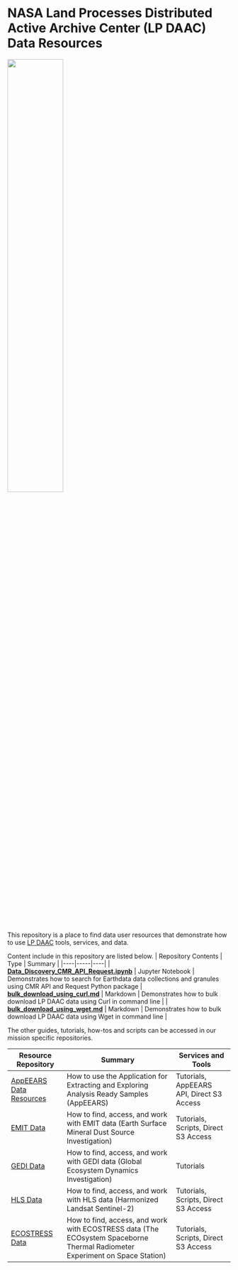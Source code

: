 # NASA Land Processes Distributed Active Archive Center (LP DAAC) Data Resources  

<img src="img/lpdaac-logo-black.png" width="50%" height="50%">  

This repository is a place to find data user resources that demonstrate how to use [LP DAAC](https://lpdaac.usgs.gov/) tools, services, and data.

Content include in this repository are listed below.
| Repository Contents | Type | Summary | 
|----|-----|----|
| **[Data_Discovery_CMR_API_Request.ipynb](/python/tutorials/Data_Discovery_CMR_API_Request.ipynb)** | Jupyter Notebook | Demonstrates how to search for Earthdata data collections and granules using CMR API and Request Python package
| **[bulk_download_using_curl.md](/guides/bulk_download_using_curl.md)** | Markdown | Demonstrates how to bulk download LP DAAC data using Curl in command line |
| **[bulk_download_using_wget.md](/guides/bulk_download_using_wget.md)** | Markdown | Demonstrates how to bulk download LP DAAC data using Wget in command line |

The other guides, tutorials, how-tos and scripts can be accessed in our mission specific repositories. 

| Resource Repository | Summary | Services and Tools |
|----|-----|----|
|[AppEEARS Data Resources](https://github.com/nasa/AppEEARS-Data-Resources) |How to use the Application for Extracting and Exploring Analysis Ready Samples (AppEEARS) |Tutorials, AppEEARS API, Direct S3 Access |
|[EMIT Data](https://github.com/nasa/EMIT-Data-Resources) |How to find, access, and work with EMIT data (Earth Surface Mineral Dust Source Investigation)|Tutorials, Scripts, Direct S3 Access |
|[GEDI Data](https://github.com/nasa/GEDI-Data-Resources) |How to find, access, and work with GEDI data (Global Ecosystem Dynamics Investigation)|Tutorials |
|[HLS Data](https://github.com/nasa/HLS-Data-Resources)|How to find, access, and work with HLS data (Harmonized Landsat Sentinel-2)|Tutorials, Scripts, Direct S3 Access|
|[ECOSTRESS Data](https://github.com/nasa/ECOSTRESS-Data-Resources)|How to find, access, and work with ECOSTRESS data (The ECOsystem Spaceborne Thermal Radiometer Experiment on Space Station)|Tutorials, Scripts, Direct S3 Access|

